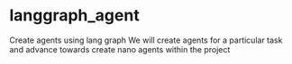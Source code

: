 # langgraph_agent
Create agents using lang graph
We will create agents for a particular task and advance towards create nano agents within the project
